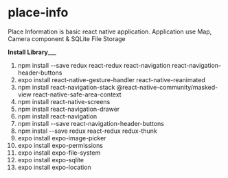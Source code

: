 # place-info
Place Information is  basic react native application. Application use Map, Camera component &amp; SQLite File Storage

________________________Install Library___________________________

1. npm install --save redux react-redux react-navigation react-navigation-header-buttons
2. expo install react-native-gesture-handler react-native-reanimated
3. npm install react-navigation-stack @react-native-community/masked-view react-native-safe-area-context
4. npm install react-native-screens
5. npm install react-navigation-drawer
6. npm install react-navigation
7. npm install --save react-navigation-header-buttons
8. npm instal --save redux react-redux redux-thunk
9. expo install expo-image-picker
10. expo install expo-permissions
11. expo install expo-file-system
12. expo install expo-sqlite
13. expo install expo-location
